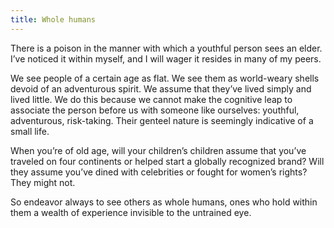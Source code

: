 ```yaml
---
title: Whole humans
---
```


There is a poison in the manner with which a youthful person sees an elder. I’ve noticed it within myself, and I will wager it resides in many of my peers.

We see people of a certain age as flat. We see them as world-weary shells devoid of an adventurous spirit. We assume that they’ve lived simply and lived little. We do this because we cannot make the cognitive leap to associate the person before us with someone like ourselves: youthful, adventurous, risk-taking. Their genteel nature is seemingly indicative of a small life.

When you’re of old age, will your children’s children assume that you’ve traveled on four continents or helped start a globally recognized brand? Will they assume you’ve dined with celebrities or fought for women’s rights? They might not.

So endeavor always to see others as whole humans, ones who hold within them a wealth of experience invisible to the untrained eye.

